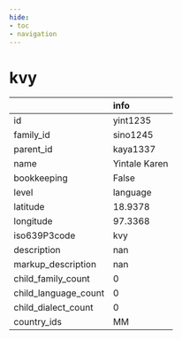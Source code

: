 ```yaml
---
hide:
- toc
- navigation
---
```

# kvy
|                      | info          |
|:---------------------|:--------------|
| id                   | yint1235      |
| family_id            | sino1245      |
| parent_id            | kaya1337      |
| name                 | Yintale Karen |
| bookkeeping          | False         |
| level                | language      |
| latitude             | 18.9378       |
| longitude            | 97.3368       |
| iso639P3code         | kvy           |
| description          | nan           |
| markup_description   | nan           |
| child_family_count   | 0             |
| child_language_count | 0             |
| child_dialect_count  | 0             |
| country_ids          | MM            |